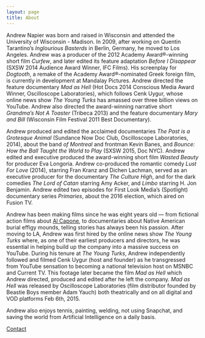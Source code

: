 ```yaml
---
layout: page
title: About
---
```


Andrew Napier was born and raised in Wisconsin and attended the University of Wisconsin - Madison. In 2009, after working on Quentin Tarantino’s *Inglourious Basterds* in Berlin, Germany, he moved to Los Angeles. Andrew was a producer of the 2012 Academy Award®-winning short film *Curfew*, and later edited its feature adaptation *Before I Disappear* (SXSW 2014 Audience Award Winner, IFC Films). His screenplay for *Dogtooth*, a remake of the Academy Award®-nominated Greek foreign film, is currently in development at Mandalay Pictures. Andrew directed the feature documentary *Mad as Hell* (Hot Docs 2014 Conscious Media Award Winner, Oscilloscope Laboratories), which follows Cenk Uygur, whose online news show *The Young Turks* has amassed over three billion views on YouTube. Andrew also directed the award-winning narrative short *Grandma’s Not A Toaster* (Tribeca 2013) and the feature documentary *Mary and Bill* (Wisconsin Film Festival 2011 Best Documentary).

Andrew produced and edited the acclaimed documentaries *The Past is a Grotesque Animal* (Sundance Now Doc Club, Oscilloscope Laboratories, 2014), about the band *of Montreal* and frontman Kevin Banes, and *Bounce: How the Ball Taught the World to Play* (SXSW 2015, Doc NYC). Andrew edited and executive produced the award-winning short film *Wasted Beauty* for producer Eva Longoria. Andrew co-produced the romantic comedy *Lust For Love* (2014), starring Fran Kranz and Dichen Lachman, served as an executive producer for the documentary *The Culture High*, and for the dark comedies *The Lord of Catan* starring Amy Acker, and *Limbo* starring H. Jon Benjamin. Andrew edited two episodes for First Look Media’s (Spotlight) documentary series *Primaries*, about the 2016 election, which aired on Fusion TV.

Andrew has been making films since he was eight years old — from fictional action films about <a class="alt-link" href="/cutting-room-floor">Al Capone</a>, to documentaries about Native American burial effigy mounds, telling stories has always been his passion. After moving to LA, Andrew was first hired by the online news show *The Young Turks* where, as one of their earliest producers and directors, he was essential in helping build up the company into a massive success on YouTube. During his tenure at *The Young Turks*, Andrew independently followed and filmed Cenk Uygur (host and founder) as he transgressed from YouTube sensation to becoming a national television host on MSNBC and Current TV. This footage later became the film *Mad as Hell* which Andrew directed, produced and edited after he left the company. *Mad as Hell* was released by Oscilloscope Laboratories (film distributor founded by Beastie Boys member Adam Yauch) both theatrically and on all digital and VOD platforms Feb 6th, 2015.

Andrew also enjoys tennis, painting, welding, not using Snapchat, and saving the world from Artificial Intelligence on a daily basis.

<a href="/contact" class="btn">Contact</a>
